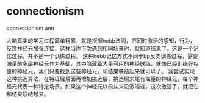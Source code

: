 # connectionism
connectionism ann

大脑真实的学习过程简单粗暴，就是根据hebb法则，把同时激活的感知，行为，反馈神经元加强连接，这样当你下次遇到相同场景时，就知道结果了，这是一个记忆过程，并不是一个训练过程。
这种hebb记忆方式不同于bp反向训练过程，需要海量的多层神经元作为基础，其中隐藏着大量可用的神经联结，就像已经训练好权重的神经元，我们只要找到这些神经元，和结果联结起来就可以了。
我尝试实现这种挑选算法，在特征层后面再增加挑选层，挑选层末尾有海量的神经元，每个神经元代表一种特定场景，如果这个神经元以前从来没激活过，这次激活了，就把它和结果联结起来。
